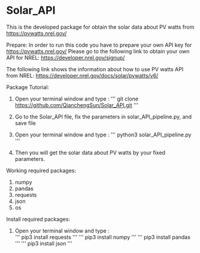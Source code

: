 # Solar_API

This is the developed package for obtain the solar data about PV watts from https://pvwatts.nrel.gov/

Prepare:
In order to run this code you have to prepare your own API key for https://pvwatts.nrel.gov/
Please go to the following link to obtain your own API for NREL:
https://developer.nrel.gov/signup/

The following link shows the information about how to use PV watts API from NREL:
https://developer.nrel.gov/docs/solar/pvwatts/v6/

Package Tutorial:
1. Open your terminal window and type :
'''
git clone https://github.com/QianchengSun/Solar_API.git
'''
2. Go to the Solar_API file, fix the parameters in solar_API_pipeline.py, and save file
3. Open your terminal window and type :
'''
python3 solar_API_pipeline.py
'''

4. Then you will get the solar data about PV watts by your fixed parameters.


Working required packages:
1. numpy
2. pandas
3. requests
4. json
5. os

Install required packages:
1. Open your terminal window and type :\
'''
pip3 install requests
'''
'''
pip3 install numpy
'''
'''
pip3 install pandas
'''
'''
pip3 install json
'''
